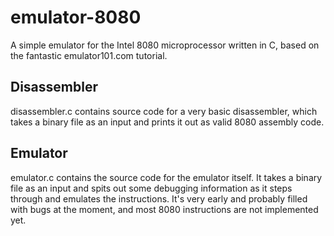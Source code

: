 # emulator-8080
A simple emulator for the Intel 8080 microprocessor written in C, based on the fantastic emulator101.com tutorial.

## Disassembler
disassembler.c contains source code for a very basic disassembler, which takes a binary file as an input and prints it out as valid 8080 assembly code.

## Emulator
emulator.c contains the source code for the emulator itself. It takes a binary file as an input and spits out some debugging information as it steps through and emulates the instructions. It's very early and probably filled with bugs at the moment, and most 8080 instructions are not implemented yet.
